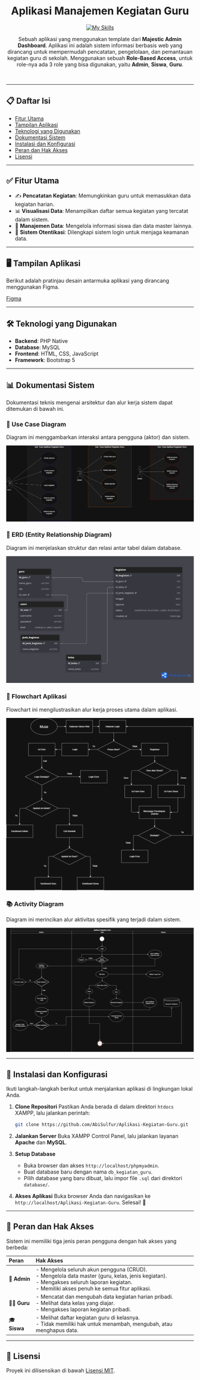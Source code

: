 ﻿<div align="center">

# Aplikasi Manajemen Kegiatan Guru

[![My Skills](https://skillicons.dev/icons?i=,figma,mysql,php)](https://skillicons.dev)

Sebuah aplikasi yang menggunakan template dari **Majestic Admin Dashboard**. Aplikasi ini adalah sistem informasi berbasis web yang dirancang untuk mempermudah pencatatan, pengelolaan, dan pemantauan kegiatan guru di sekolah. Menggunakan sebuah **Role-Based Access**, untuk role-nya ada 3 role yang bisa digunakan, yaitu **Admin**, **Siswa**, **Guru**.

﻿</div>

---

## 📋 Daftar Isi

- [Fitur Utama](#-fitur-utama)
- [Tampilan Aplikasi](#-tampilan-aplikasi)
- [Teknologi yang Digunakan](#-teknologi-yang-digunakan)
- [Dokumentasi Sistem](#-dokumentasi-sistem)
- [Instalasi dan Konfigurasi](#-instalasi-dan-konfigurasi)
- [Peran dan Hak Akses](#-peran-dan-hak-akses)
- [Lisensi](#-lisensi)

---

## ✅ Fitur Utama

- ✍️ **Pencatatan Kegiatan**: Memungkinkan guru untuk memasukkan data kegiatan harian.
- 📊 **Visualisasi Data**: Menampilkan daftar semua kegiatan yang tercatat dalam sistem.
- 👥 **Manajemen Data**: Mengelola informasi siswa dan data master lainnya.
- 🔐 **Sistem Otentikasi**: Dilengkapi sistem login untuk menjaga keamanan data.

---

## 🖥️ Tampilan Aplikasi

Berikut adalah pratinjau desain antarmuka aplikasi yang dirancang menggunakan Figma.

[Figma](https://www.figma.com/design/kKEC6aooGApoq2rJ27Ck7B/App-Kegiatan-Guru?node-id=29-3&t=aJGjsBzEgKevE8sT-1)

---

## 🛠️ Teknologi yang Digunakan

- **Backend**: PHP Native
- **Database**: MySQL
- **Frontend**: HTML, CSS, JavaScript
- **Framework**: Bootstrap 5

---

## 📊 Dokumentasi Sistem

Dokumentasi teknis mengenai arsitektur dan alur kerja sistem dapat ditemukan di bawah ini.

### 📕 Use Case Diagram
Diagram ini menggambarkan interaksi antara pengguna (aktor) dan sistem.

![Use-Case](Use_Case_Aplikasi_Guru.drawio.png)

### 📐 ERD (Entity Relationship Diagram)
Diagram ini menjelaskan struktur dan relasi antar tabel dalam database.

![ERD](Basis_Data_App_Kegiatan_Guru.png)

### 🔁 Flowchart Aplikasi
Flowchart ini mengilustrasikan alur kerja proses utama dalam aplikasi.

![Flowchart](Flowchart_Aplikasi_Guru.drawio.png)

### 📚 Activity Diagram
Diagram ini merincikan alur aktivitas spesifik yang terjadi dalam sistem.

![Activity](Activity_Diagram_Aplikasi_Guru.drawio.png)

---

## 🚀 Instalasi dan Konfigurasi

Ikuti langkah-langkah berikut untuk menjalankan aplikasi di lingkungan lokal Anda.

1.  **Clone Repositori**
    Pastikan Anda berada di dalam direktori `htdocs` XAMPP, lalu jalankan perintah:
    ```bash
    git clone https://github.com/AbiSulfur/Aplikasi-Kegiatan-Guru.git
    ```

2.  **Jalankan Server**
    Buka XAMPP Control Panel, lalu jalankan layanan **Apache** dan **MySQL**.

3.  **Setup Database**
    - Buka browser dan akses `http://localhost/phpmyadmin`.
    - Buat database baru dengan nama `db_kegiatan_guru`.
    - Pilih database yang baru dibuat, lalu impor file `.sql` dari direktori `database/`.

4.  **Akses Aplikasi**
    Buka browser Anda dan navigasikan ke `http://localhost/Aplikasi-Kegiatan-Guru`. Selesai! 🎉

---

## 🔐 Peran dan Hak Akses

Sistem ini memiliki tiga jenis peran pengguna dengan hak akses yang berbeda:

| Peran | Hak Akses |
| :--- | :--- |
| 👑 **Admin** | - Mengelola seluruh akun pengguna (CRUD).<br>- Mengelola data master (guru, kelas, jenis kegiatan).<br>- Mengakses seluruh laporan kegiatan.<br>- Memiliki akses penuh ke semua fitur aplikasi. |
| 👨‍🏫 **Guru** | - Mencatat dan mengubah data kegiatan harian pribadi.<br>- Melihat data kelas yang diajar.<br>- Mengakses laporan kegiatan pribadi. |
| 🎓 **Siswa** | - Melihat daftar kegiatan guru di kelasnya.<br>- Tidak memiliki hak untuk menambah, mengubah, atau menghapus data. |

---

## 📜 Lisensi

Proyek ini dilisensikan di bawah [Lisensi MIT](LICENSE).
